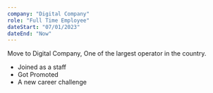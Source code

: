 ```yaml
---
company: "Digital Company"
role: "Full Time Employee"
dateStart: "07/01/2023"
dateEnd: "Now"
---
```


Move to Digital Company, One of the largest operator in the country.

- Joined as a staff
- Got Promoted
- A new career challenge
